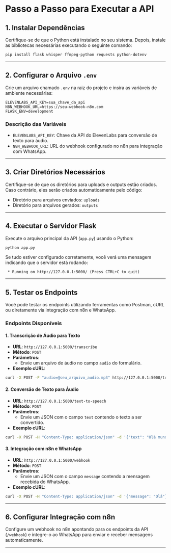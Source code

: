 

# Passo a Passo para Executar a API

## **1. Instalar Dependências**

Certifique-se de que o Python está instalado no seu sistema. Depois, instale as bibliotecas necessárias executando o seguinte comando:

```bash
pip install flask whisper ffmpeg-python requests python-dotenv
```

---

## **2. Configurar o Arquivo `.env`**

Crie um arquivo chamado `.env` na raiz do projeto e insira as variáveis de ambiente necessárias:

```env
ELEVENLABS_API_KEY=sua_chave_da_api
N8N_WEBHOOK_URL=https://seu-webhook-n8n.com
FLASK_ENV=development
```


### **Descrição das Variáveis**

- `ELEVENLABS_API_KEY`: Chave da API do ElevenLabs para conversão de texto para áudio.
- `N8N_WEBHOOK_URL`: URL do webhook configurado no n8n para integração com WhatsApp.

---

## **3. Criar Diretórios Necessários**

Certifique-se de que os diretórios para uploads e outputs estão criados. Caso contrário, eles serão criados automaticamente pelo código:

- Diretório para arquivos enviados: `uploads`
- Diretório para arquivos gerados: `outputs`

---

## **4. Executar o Servidor Flask**

Execute o arquivo principal da API (`app.py`) usando o Python:

```bash
python app.py
```

Se tudo estiver configurado corretamente, você verá uma mensagem indicando que o servidor está rodando:

```
 * Running on http://127.0.0.1:5000/ (Press CTRL+C to quit)
```

---

## **5. Testar os Endpoints**

Você pode testar os endpoints utilizando ferramentas como Postman, cURL ou diretamente via integração com n8n e WhatsApp.

### **Endpoints Disponíveis**

#### **1. Transcrição de Áudio para Texto**

- **URL**: `http://127.0.0.1:5000/transcribe`
- **Método**: `POST`
- **Parâmetros**:
    - Envie um arquivo de áudio no campo `audio` do formulário.
- **Exemplo cURL**:

```bash
curl -X POST -F "audio=@seu_arquivo_audio.mp3" http://127.0.0.1:5000/transcribe
```


#### **2. Conversão de Texto para Áudio**

- **URL**: `http://127.0.0.1:5000/text-to-speech`
- **Método**: `POST`
- **Parâmetros**:
    - Envie um JSON com o campo `text` contendo o texto a ser convertido.
- **Exemplo cURL**:

```bash
curl -X POST -H "Content-Type: application/json" -d '{"text": "Olá mundo"}' http://127.0.0.1:5000/text-to-speech
```


#### **3. Integração com n8n e WhatsApp**

- **URL**: `http://127.0.0.1:5000/webhook`
- **Método**: `POST`
- **Parâmetros**:
    - Envie um JSON com o campo `message` contendo a mensagem recebida do WhatsApp.
- **Exemplo cURL**:

```bash
curl -X POST -H "Content-Type: application/json" -d '{"message": "Olá"}' http://127.0.0.1:5000/webhook
```


---

## **6. Configurar Integração com n8n**

Configure um webhook no n8n apontando para os endpoints da API (`/webhook`) e integre-o ao WhatsApp para enviar e receber mensagens automaticamente.

---
